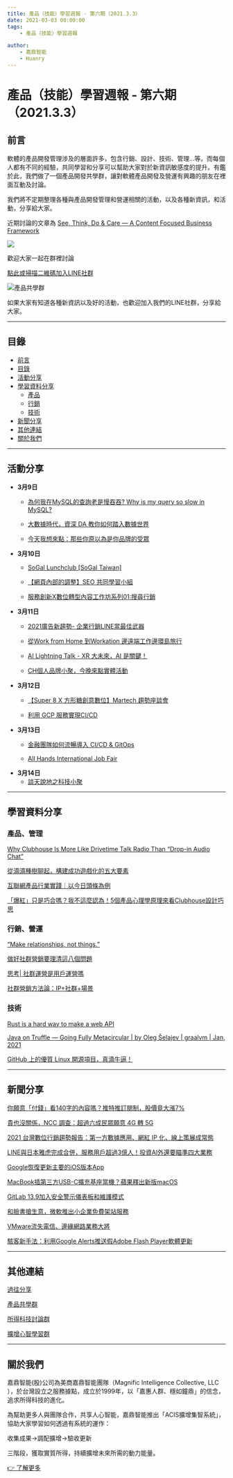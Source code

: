 ```yaml
---
title: 產品（技能）學習週報 - 第六期（2021.3.3）
date: 2021-03-03 00:00:00
tags:
	- 產品（技能）學習週報

author:
	- 嘉鼎智能
	- Huanry
---
```


# 產品（技能）學習週報 - 第六期（2021.3.3）

## 前言

軟體的產品開發管理涉及的層面許多，包含行銷、設計、技術、管理...等。而每個人都有不同的經驗，共同學習和分享可以幫助大家對於新資訊敏感度的提升。有鑑於此，我們做了一個產品開發共學群，讓對軟體產品開發及營運有興趣的朋友在裡面互動及討論。

我們將不定期整理各種與產品開發管理和營運相關的活動，以及各種新資訊，和活動，分享給大家。

近期討論的文章為
[See, Think, Do & Care — A Content Focused Business Framework](https://medium.com/hurb-labs/see-think-do-care-a-content-focused-business-framework-783fc775da8e)

![](/img/STDC.png)

歡迎大家一起在群裡討論

[點此或掃描二維碼加入LINE社群](https://line.me/ti/g2/Dj4AkbdDsY6o4D_CdDUB6Q)

![產品共學群](/img/產品共學群.jpg)

如果大家有知道各種新資訊以及好的活動，也歡迎加入我們的LINE社群，分享給大家。

***

## 目錄
- [前言](#前言)
- [目錄](#目錄)
- [活動分享](#活動分享)
- [學習資料分享](#學習資料分享)
	- [產品](#產品、管理)
	- [行銷](#行銷、營運)
	- [技術](#技術)
- [新聞分享](#新聞分享)
- [其他連結](#其他連結)
- [關於我們](#關於我們)

---

## 活動分享

- **3月9日**
	- [為何我在MySQL的查詢老是慢吞吞? Why is my query so slow in MySQL?](https://www.accupass.com/event/2102230717537215955700)

	- [大數據時代，資深 DA 教你如何踏入數據世界](https://www.accupass.com/event/2103021104146045920560)

	- [今天我想來點：那些你原以為是你品牌的受眾](https://www.accupass.com/event/2102081602151990615841)
- **3月10日**
	- [SoGal Lunchclub [SoGal Taiwan]](https://www.eventbrite.com/e/sogal-lunchclub-sogal-taiwan-tickets-142388145777?aff=ebdssbdestsearch)

	- [【網頁內部的調整】SEO 共同學習小組](https://www.accupass.com/event/2103021218495802372860)

	- [服務創新X數位轉型內容工作坊系列01:搜尋行銷](https://www.accupass.com/event/2101220207551849753651)
- **3月11日**
	- [2021廣告新趨勢- 企業行銷LINE當最佳武器](https://www.accupass.com/event/2102040640161248403000)

	- [從Work from Home 到Workation 邊遠端工作邊環島旅行](https://www.accupass.com/event/2102170710581550076214)

	- [AI Lightning Talk - XR 大未來，AI 是關鍵！](https://www.accupass.com/event/2102271557228803857100)

	- [CH個人品牌小聚，今晚來點實體活動](https://www.accupass.com/event/2102200957226177387820)
- **3月12日**
	- [【Super 8 X 方形糖創意數位】Martech 趨勢座談會](https://www.accupass.com/event/2102230418408935716580)

	- [利用 GCP 服務實現CI/CD](https://www.accupass.com/event/2101110952521930951418)
- **3月13日**
	- [金融團隊如何流暢導入 CI/CD & GitOps](https://www.meetup.com/GitLab-Meetup-Taipei/events/276556733)

	- [All Hands International Job Fair](https://www.accupass.com/event/2101101402269429988400)
- **3月14日**
	- [談天說地之科技小聚](https://www.meetup.com/GDGTaoyuan/events/276580697)


---

## 學習資料分享
### 產品、管理
[Why Clubhouse Is More Like Drivetime Talk Radio Than “Drop-in Audio Chat”](https://marker.medium.com/clubhouse-is-bathroom-reading-material-ffeda53edcd0)

[從滴滴種樹聊起，構建成功遊戲化的五大要素](http://www.woshipm.com/operate/4299763.html)

[互聯網產品行業實踐｜以今日頭條為例](http://www.woshipm.com/evaluating/402354.html)

[「爆紅」只是巧合嗎？我不這麼認為！5個產品心理學原理來看Clubhouse設計巧思](https://keithwu23.medium.com/%E7%88%86%E7%B4%85-%E5%8F%AA%E6%98%AF%E5%B7%A7%E5%90%88%E5%97%8E-%E6%88%91%E4%B8%8D%E9%80%99%E9%BA%BC%E8%AA%8D%E7%82%BA-5%E5%80%8B%E7%94%A2%E5%93%81%E5%BF%83%E7%90%86%E5%AD%B8%E5%8E%9F%E7%90%86%E4%BE%86%E7%9C%8Bclubhouse%E8%A8%AD%E8%A8%88%E5%B7%A7%E6%80%9D-6c01240322ae)

### 行銷、營運
[“Make relationships, not things.” ](https://stevebryant.medium.com/make-relationships-not-things-4c20df2fb249)

[做好社群營銷要理清這八個問題](http://www.woshipm.com/marketing/3547965.html)

[思考| 社群運營是用戶運營嗎](http://www.woshipm.com/operate/4355033.html)

[社群營銷方法論：IP+社群+場景](http://www.woshipm.com/operate/1013927.html)

### 技術
[Rust is a hard way to make a web API](https://macwright.com/2021/01/15/rust.html)

[Java on Truffle — Going Fully Metacircular | by Oleg Šelajev | graalvm | Jan, 2021](https://medium.com/graalvm/java-on-truffle-going-fully-metacircular-215531e3f840)

[GitHub 上的優質 Linux 開源項目，真滴牛逼！](https://xie.infoq.cn/article/027e3887f9952b516a2eee81d)

---

## 新聞分享
[你願意「付錢」看140字的內容嗎？推特推訂閱制，股價竟大漲7%](https://www.businessweekly.com.tw/international/blog/3005667)

[貴也沒關係，NCC 調查：超過六成民眾願意 4G 轉 5G](https://technews.tw/2021/02/19/ncc-4g-5g)

[2021 台灣數位行銷趨勢報告：第一方數據應用、網紅 IP 化、線上策展成常態](https://www.inside.com.tw/article/22702-DMA-2021-digital-marketing)

[LINE與日本雅虎完成合併，服務用戶超過3億人！投資AI外還要瞄準四大業務](https://www.bnext.com.tw/article/61551/yahoo-japan-merger-with-line)

[Google恢復更新主要的iOS版本App](https://ithome.com.tw/news/142978)

[MacBook插第三方USB-C擴充基座當機？蘋果釋出新版macOS](https://ithome.com.tw/news/142977)

[GitLab 13.9加入安全警示儀表板和維護模式](https://ithome.com.tw/news/142960)

[和臉書搶生意，微軟推出小企業免費架站服務](https://ithome.com.tw/news/142934)

[VMware流失電信、邊緣網路業務大將](https://ithome.com.tw/news/142912)

[駭客新手法：利用Google Alerts推送假Adobe Flash Player軟體更新](https://ithome.com.tw/news/142867)

---
## 其他連結

[過往分享](/tags/產品（技能）學習週報)

[產品共學群](https://line.me/ti/g2/Dj4AkbdDsY6o4D_CdDUB6Q?utm_source=invitation&utm_medium=link_copy&utm_campaign=default)

[所得科技討論群](https://line.me/ti/g2/asPFU-0w4o9MIRSBdb4gtg?utm_source=invitation&utm_medium=link_copy&utm_campaign=default)

[擴增心智學習群](https://line.me/ti/g2/asPFU-0w4o9MIRSBdb4gtg?utm_source=invitation&utm_medium=link_copy&utm_campaign=default)


---

## 關於我們
嘉鼎智能(股)公司為美商嘉鼎智能團隊（Magnific Intelligence Collective, LLC ），於台灣設立之服務據點，成立於1999年，以「嘉惠人群、穩如鐘鼎」的信念，追求所得科技的進化。 

為幫助更多人與團隊合作，共享人心智能，嘉鼎智能推出「ACIS擴增集智系統」，協助大家學習如何透過有系統的運作：

 收集成果->調配擴增->驗收更新

三階段，獲取實質所得，持續擴增未來所需的動力能量。 

[👉 了解更多](https://act.magnific.biz)



